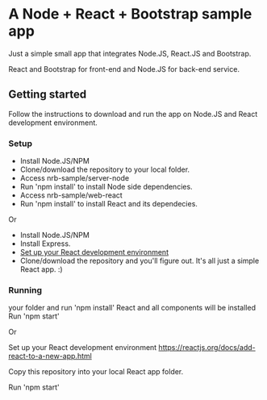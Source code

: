 # A Node + React + Bootstrap sample app

Just a simple small app that integrates Node.JS, React.JS and Bootstrap.

React and Bootstrap for front-end and Node.JS for back-end service.

## Getting started

Follow the instructions to download and run the app on Node.JS and React development environment.

### Setup

* Install Node.JS/NPM
* Clone/download the repository to your local folder.
* Access nrb-sample/server-node
* Run 'npm install' to install Node side dependencies.
* Access nrb-sample/web-react
* Run 'npm install' to install React and its dependecies.

Or

* Install Node.JS/NPM
* Install Express.
* [Set up your React development environment](https://reactjs.org/docs/add-react-to-a-new-app.html)
* Clone/download the repository and you'll figure out. It's all just a simple React app. :)

### Running



your folder and run 'npm install'
React and all components will be installed
Run 'npm start'

Or

Set up your React development environment
https://reactjs.org/docs/add-react-to-a-new-app.html

Copy this repository into your local React app folder.

Run 'npm start'